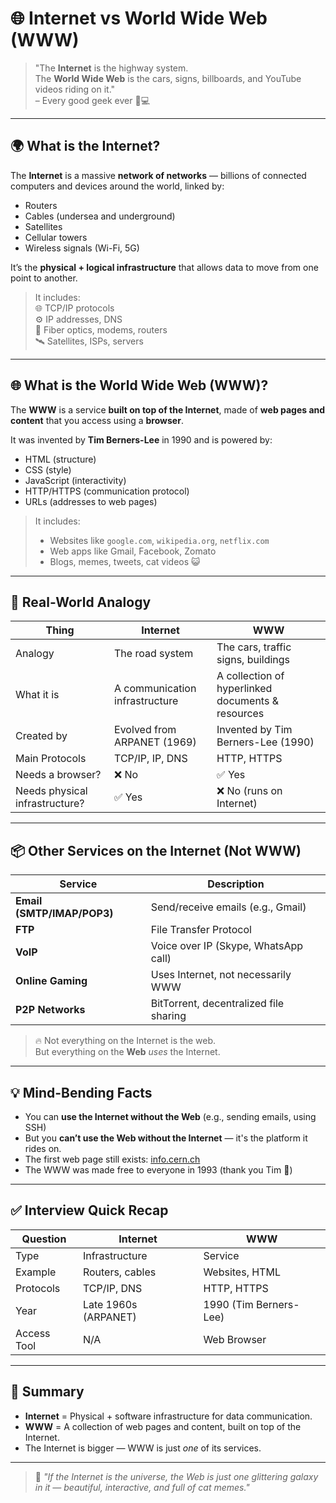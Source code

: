 # 🌐 Internet vs World Wide Web (WWW)

> "The **Internet** is the highway system.  
> The **World Wide Web** is the cars, signs, billboards, and YouTube videos riding on it."  
> – Every good geek ever 🚗💻

---

## 🌍 What is the **Internet**?

The **Internet** is a massive **network of networks** — billions of connected computers and devices around the world, linked by:
- Routers
- Cables (undersea and underground)
- Satellites
- Cellular towers
- Wireless signals (Wi-Fi, 5G)

It’s the **physical + logical infrastructure** that allows data to move from one point to another.

> It includes:  
> 🌐 TCP/IP protocols  
> ⚙️ IP addresses, DNS  
> 🔌 Fiber optics, modems, routers  
> 🛰 Satellites, ISPs, servers

---

## 🌐 What is the **World Wide Web (WWW)**?

The **WWW** is a service **built on top of the Internet**, made of **web pages and content** that you access using a **browser**.

It was invented by **Tim Berners-Lee** in 1990 and is powered by:
- HTML (structure)
- CSS (style)
- JavaScript (interactivity)
- HTTP/HTTPS (communication protocol)
- URLs (addresses to web pages)

> It includes:
> - Websites like `google.com`, `wikipedia.org`, `netflix.com`
> - Web apps like Gmail, Facebook, Zomato
> - Blogs, memes, tweets, cat videos 😺

---

## 🔁 Real-World Analogy

| Thing | Internet | WWW |
|-------|----------|-----|
| Analogy | The road system | The cars, traffic signs, buildings |
| What it is | A communication infrastructure | A collection of hyperlinked documents & resources |
| Created by | Evolved from ARPANET (1969) | Invented by Tim Berners-Lee (1990) |
| Main Protocols | TCP/IP, IP, DNS | HTTP, HTTPS |
| Needs a browser? | ❌ No | ✅ Yes |
| Needs physical infrastructure? | ✅ Yes | ❌ No (runs on Internet) |

---

## 📦 Other Services on the Internet (Not WWW)

| Service | Description |
|---------|-------------|
| **Email (SMTP/IMAP/POP3)** | Send/receive emails (e.g., Gmail) |
| **FTP** | File Transfer Protocol |
| **VoIP** | Voice over IP (Skype, WhatsApp call) |
| **Online Gaming** | Uses Internet, not necessarily WWW |
| **P2P Networks** | BitTorrent, decentralized file sharing |

> 🔥 Not everything on the Internet is the web.  
> But everything on the **Web** *uses* the Internet.

---

## 💡 Mind-Bending Facts

- You can **use the Internet without the Web** (e.g., sending emails, using SSH)
- But you **can’t use the Web without the Internet** — it's the platform it rides on.
- The first web page still exists: [info.cern.ch](http://info.cern.ch)
- The WWW was made free to everyone in 1993 (thank you Tim 🙌)

---

## ✅ Interview Quick Recap

| Question | Internet | WWW |
|----------|----------|-----|
| Type | Infrastructure | Service |
| Example | Routers, cables | Websites, HTML |
| Protocols | TCP/IP, DNS | HTTP, HTTPS |
| Year | Late 1960s (ARPANET) | 1990 (Tim Berners-Lee) |
| Access Tool | N/A | Web Browser |

---

## 🎯 Summary

- **Internet** = Physical + software infrastructure for data communication.
- **WWW** = A collection of web pages and content, built on top of the Internet.
- The Internet is bigger — WWW is just *one* of its services.

---

> 🧠 *"If the Internet is the universe, the Web is just one glittering galaxy in it — beautiful, interactive, and full of cat memes."*

